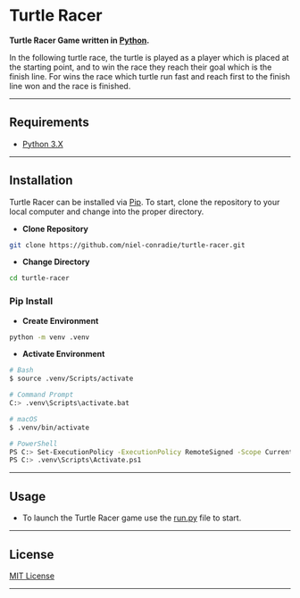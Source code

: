 # **Turtle Racer**

**Turtle Racer Game written in [Python](https://www.python.org).**

In the following turtle race, the turtle is played as a player which is placed at the starting point, and to win the race they reach their goal which is the finish line. For wins the race which turtle run fast and reach first to the finish line won and the race is finished.

---

## **Requirements**

- [Python 3.X](https://www.python.org/downloads/)

---

## **Installation**

Turtle Racer can be installed via [Pip](https://pypi.org/project/pip/). To start, clone the repository to your local computer and change into the proper directory.

- **Clone Repository**

```bash
git clone https://github.com/niel-conradie/turtle-racer.git
```

- **Change Directory**

```bash
cd turtle-racer
```

### **Pip Install**

- **Create Environment**

```bash
python -m venv .venv
```

- **Activate Environment**

```bash
# Bash
$ source .venv/Scripts/activate

# Command Prompt
C:> .venv\Scripts\activate.bat

# macOS
$ .venv/bin/activate

# PowerShell
PS C:> Set-ExecutionPolicy -ExecutionPolicy RemoteSigned -Scope CurrentUser
PS C:> .venv\Scripts\Activate.ps1
```

---

## **Usage**

- To launch the Turtle Racer game use the [run.py](https://github.com/niel-conradie/turtle-racer/blob/master/turtle-racer/run.py) file to start.

---

## **License**

[MIT License](https://github.com/niel-conradie/Turtle-Racer/blob/master/LICENSE)

---
